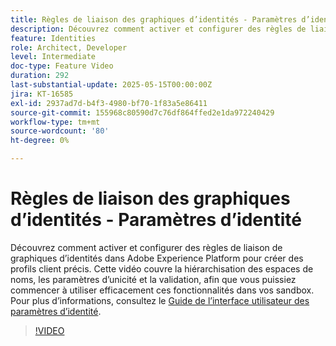```yaml
---
title: Règles de liaison des graphiques d’identités - Paramètres d’identité
description: Découvrez comment activer et configurer des règles de liaison de graphiques d’identités dans Adobe Experience Platform pour créer des profils client précis.
feature: Identities
role: Architect, Developer
level: Intermediate
doc-type: Feature Video
duration: 292
last-substantial-update: 2025-05-15T00:00:00Z
jira: KT-16585
exl-id: 2937ad7d-b4f3-4980-bf70-1f83a5e86411
source-git-commit: 155968c80590d7c76df864ffed2e1da972240429
workflow-type: tm+mt
source-wordcount: '80'
ht-degree: 0%

---
```


# Règles de liaison des graphiques d’identités - Paramètres d’identité

Découvrez comment activer et configurer des règles de liaison de graphiques d’identités dans Adobe Experience Platform pour créer des profils client précis. Cette vidéo couvre la hiérarchisation des espaces de noms, les paramètres d’unicité et la validation, afin que vous puissiez commencer à utiliser efficacement ces fonctionnalités dans vos sandbox. Pour plus d’informations, consultez le [Guide de l’interface utilisateur des paramètres d’identité](https://experienceleague.adobe.com/en/docs/experience-platform/identity/features/identity-graph-linking-rules/identity-settings-ui).

>[!VIDEO](https://video.tv.adobe.com/v/3458487/?learn=on&enablevpops)
